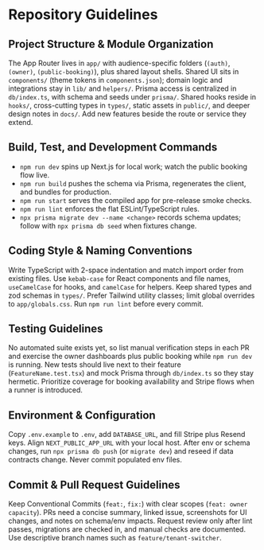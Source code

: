 # Repository Guidelines

## Project Structure & Module Organization
The App Router lives in `app/` with audience-specific folders (`(auth)`, `(owner)`, `(public-booking)`), plus shared layout shells. Shared UI sits in `components/` (theme tokens in `components.json`); domain logic and integrations stay in `lib/` and `helpers/`. Prisma access is centralized in `db/index.ts`, with schema and seeds under `prisma/`. Shared hooks reside in `hooks/`, cross-cutting types in `types/`, static assets in `public/`, and deeper design notes in `docs/`. Add new features beside the route or service they extend.

## Build, Test, and Development Commands
- `npm run dev` spins up Next.js for local work; watch the public booking flow live.
- `npm run build` pushes the schema via Prisma, regenerates the client, and bundles for production.
- `npm run start` serves the compiled app for pre-release smoke checks.
- `npm run lint` enforces the flat ESLint/TypeScript rules.
- `npx prisma migrate dev --name <change>` records schema updates; follow with `npx prisma db seed` when fixtures change.

## Coding Style & Naming Conventions
Write TypeScript with 2-space indentation and match import order from existing files. Use `kebab-case` for React components and file names, `useCamelCase` for hooks, and `camelCase` for helpers. Keep shared types and zod schemas in `types/`. Prefer Tailwind utility classes; limit global overrides to `app/globals.css`. Run `npm run lint` before every commit.

## Testing Guidelines
No automated suite exists yet, so list manual verification steps in each PR and exercise the owner dashboards plus public booking while `npm run dev` is running. New tests should live next to their feature (`FeatureName.test.tsx`) and mock Prisma through `db/index.ts` so they stay hermetic. Prioritize coverage for booking availability and Stripe flows when a runner is introduced.

## Environment & Configuration
Copy `.env.example` to `.env`, add `DATABASE_URL`, and fill Stripe plus Resend keys. Align `NEXT_PUBLIC_APP_URL` with your local host. After env or schema changes, run `npx prisma db push` (or `migrate dev`) and reseed if data contracts change. Never commit populated env files.

## Commit & Pull Request Guidelines
Keep Conventional Commits (`feat:`, `fix:`) with clear scopes (`feat: owner capacity`). PRs need a concise summary, linked issue, screenshots for UI changes, and notes on schema/env impacts. Request review only after lint passes, migrations are checked in, and manual checks are documented. Use descriptive branch names such as `feature/tenant-switcher`.
